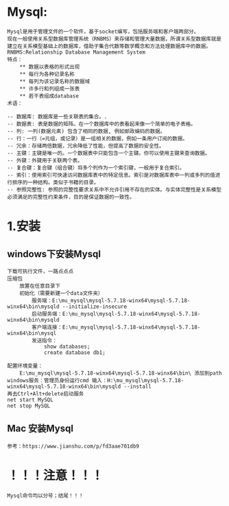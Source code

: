 # Mysql:
    Mysql是用于管理文件的一个软件，基于socket编写，包括服务端和客户端两部分。
    现在一般使用关系型数据库管理系统（RNBMS）来存储和管理大量数据，所谓关系型数据库就是
    建立在关系模型基础上的数据库，借助于集合代数等数学概念和方法处理数据库中的数据。
    RNBMS:Relationship Database Management System
    特点：
        ** 数据以表格的形式出现
        ** 每行为各种记录名称
        ** 每列为该记录名称的数据域
        ** 许多行和列组成一张表
        ** 若干表组成database
    术语：

    -- 数据库: 数据库是一些关联表的集合。.
    -- 数据表: 表是数据的矩阵。在一个数据库中的表看起来像一个简单的电子表格。
    -- 列: 一列(数据元素) 包含了相同的数据, 例如邮政编码的数据。
    -- 行：一行（=元组，或记录）是一组相关的数据，例如一条用户订阅的数据。
    -- 冗余：存储两倍数据，冗余降低了性能，但提高了数据的安全性。
    -- 主键：主键是唯一的。一个数据表中只能包含一个主键。你可以使用主键来查询数据。
    -- 外键：外键用于关联两个表。
    -- 复合键：复合键（组合键）将多个列作为一个索引键，一般用于复合索引。
    -- 索引：使用索引可快速访问数据库表中的特定信息。索引是对数据库表中一列或多列的值进行排序的一种结构。类似于书籍的目录。
    -- 参照完整性: 参照的完整性要求关系中不允许引用不存在的实体。与实体完整性是关系模型必须满足的完整性约束条件，目的是保证数据的一致性。

# 1.安装
## windows下安装Mysql
    下载可执行文件，一路点点点
    压缩包
        放置在任意目录下
        初始化（需要新建一个data文件夹）
            服务端：E:\mu_mysql\mysql-5.7.18-winx64\mysql-5.7.18-winx64\bin\mysqld --initialize-insecure
            启动服务端：E:\mu_mysql\mysql-5.7.18-winx64\mysql-5.7.18-winx64\bin\mysqld
            客户端连接：E:\mu_mysql\mysql-5.7.18-winx64\mysql-5.7.18-winx64\bin\mysql
            发送指令：
                show databases;
                create database db1;

    配置环境变量：
        E:\mu_mysql\mysql-5.7.18-winx64\mysql-5.7.18-winx64\bin\ 添加到path
    windows服务：管理员身份运行cmd 输入：H:\mu_mysql\mysql-5.7.18-winx64\mysql-5.7.18-winx64\bin\mysqld --install
    再去Ctrl+Alt+delete启动服务
    net start MySQL
    net stop MySQL
## Mac 安装Mysql
    参考：https://www.jianshu.com/p/fd3aae701db9
# ！！！注意！！！
    Mysql命令均以分号；结尾！！！
